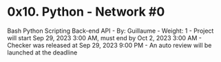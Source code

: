 # 0x10. Python - Network #0
Bash Python Scripting Back-end API
    - By: Guillaume
    - Weight: 1
    - Project will start Sep 29, 2023 3:00 AM, must end by Oct 2, 2023 3:00 AM
    - Checker was released at Sep 29, 2023 9:00 PM
    - An auto review will be launched at the deadline
